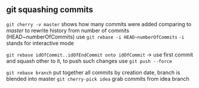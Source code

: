 ## git squashing commits

`git cherry -v master` shows how many commits were added comparing to _master_
to rewrite history from number of commits (HEAD~numberOfCommits) use `git rebase -i HEAD~numberOfCommits`
`-i` stands for interactive mode

`git rebase idOfCommit..idOfEndCommit onto idOfCommit` -> use first commit and squash other to it, to push such changes use `git push --force`

`git rebase branch` put together all commits by creation date, branch is blended into master
`git cherry-pick idea` grab commits from idea branch